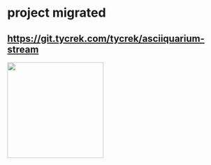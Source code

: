 # project migrated
## https://git.tycrek.com/tycrek/asciiquarium-stream

<a href="https://www.twitch.tv/asciiquarium" target="_blank"><img width="220px" src="https://img.shields.io/twitch/status/asciiquarium?style=for-the-badge&logo=twitch&logoColor=EEEEEE&color=9146FF"></img></a>
